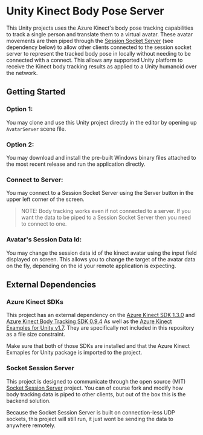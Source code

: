 # Unity Kinect Body Pose Server

This Unity projects uses the Azure Kinect's body pose tracking capabilities to track a single person and translate them to a virtual avatar. These avatar movements are then piped through the [Session Socket Server](https://github.com/Blitzy/session-socket-server) (see dependency below) to allow other clients connected to the session socket server to represent the tracked body pose in locally without needing to be connected with a connect. This allows any supported Unity platform to receive the Kinect body tracking results as applied to a Unity humanoid over the network.

## Getting Started

### Option 1:
You may clone and use this Unity project directly in the editor by opening up `AvatarServer` scene file.

### Option 2:
You may download and install the pre-built Windows binary files attached to the most recent release and run the application directly.

### Connect to Server:
You may connect to a Session Socket Server using the Server button in the upper left corner of the screen.

> NOTE: Body tracking works even if not connected to a server. If you want the data to be piped to a Session Socket Server then you need to connect to one.

### Avatar's Session Data Id:
You may change the session data id of the kinect avatar using the input field displayed on screen. This allows you to change the target of the avatar data on the fly, depending on the id your remote application is expecting.

## External Dependencies

### Azure Kinect SDKs
This project has an external dependency on the [Azure Kinect SDK 1.3.0](https://docs.microsoft.com/en-us/azure/kinect-dk/sensor-sdk-download) and [Azure Kinect Body Tracking SDK 0.9.4](https://docs.microsoft.com/en-us/azure/kinect-dk/body-sdk-download)
As well as the [Azure Kinect Examples for Unity v1.7](https://assetstore.unity.com/packages/tools/integration/azure-kinect-examples-for-unity-149700). They are specifically not included in this repository as a file size constraint.

Make sure that both of those SDKs are installed and that the Azure Kinect Exmaples for Unity package is imported to the project.

### Socket Session Server
This project is designed to communicate through the open source (MIT) [Socket Session Server](https://github.com/Blitzy/session-socket-server) project. You can of course fork and modify how body tracking data is piped to other clients, but out of the box this is the backend solution.

Because the Socket Session Server is built on connection-less UDP sockets, this project will still run, it just wont be sending the data to anywhere remotely.


